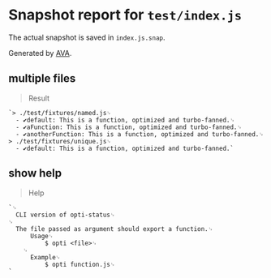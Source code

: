 # Snapshot report for `test/index.js`

The actual snapshot is saved in `index.js.snap`.

Generated by [AVA](https://avajs.dev).

## multiple files

> Result

    `> ./test/fixtures/named.js␊
      - ✔️default: This is a function, optimized and turbo-fanned.␊
      - ✔️aFunction: This is a function, optimized and turbo-fanned.␊
      - ✔️anotherFunction: This is a function, optimized and turbo-fanned.␊
    > ./test/fixtures/unique.js␊
      - ✔️default: This is a function, optimized and turbo-fanned.`

## show help

> Help

    `␊
      CLI version of opti-status␊
    ␊
      The file passed as argument should export a function.␊
          Usage␊
              $ opti <file>␊
        ␊
          Example␊
              $ opti function.js␊
    `
